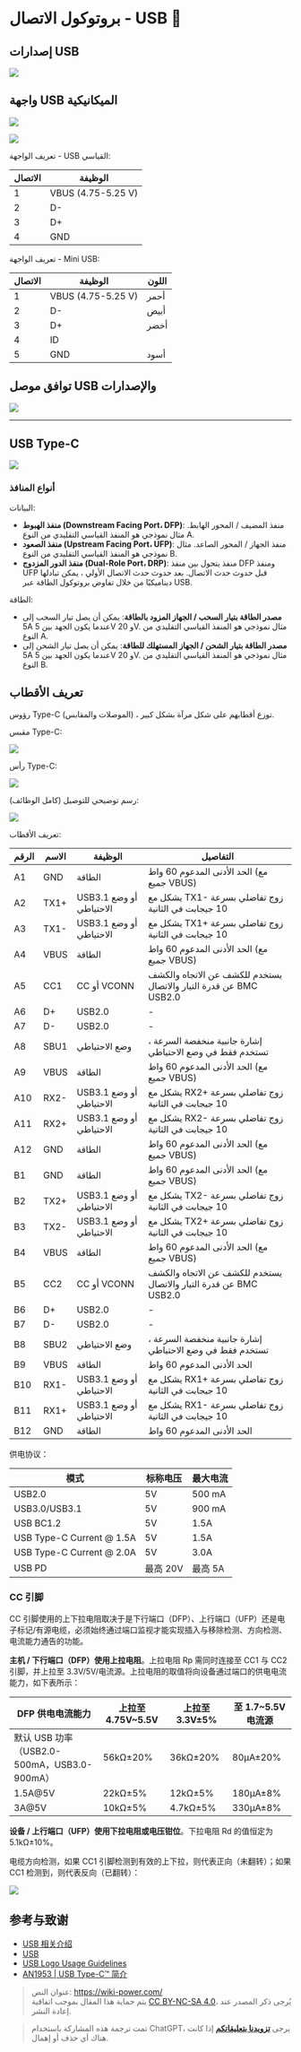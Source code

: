 # بروتوكول الاتصال - USB 🚧

## إصدارات USB

![](https://img.wiki-power.com/d/wiki-media/img/20211129094423.png)

## واجهة USB الميكانيكية

![](https://img.wiki-power.com/d/wiki-media/img/20211129094855.png)

![](https://img.wiki-power.com/d/wiki-media/img/20211129094944.png)

تعريف الواجهة - USB القياسي:

| الاتصال | الوظيفة                 |
| ---- | -------------------- |
| 1    | VBUS (4.75-5.25 V) |
| 2    | D-                   |
| 3    | D+                   |
| 4    | GND                  |

تعريف الواجهة - Mini USB:

| الاتصال | الوظيفة                 | اللون |
| ---- | -------------------- | ---- |
| 1    | VBUS (4.75-5.25 V) | أحمر   |
| 2    | D-                   | أبيض   |
| 3    | D+                   | أخضر   |
| 4    | ID                   |      |
| 5    | GND                  | أسود   |

## توافق موصل USB والإصدارات

![](https://img.wiki-power.com/d/wiki-media/img/20211129094829.png)

---

## USB Type-C

![](https://img.wiki-power.com/d/wiki-media/img/20220520105345.png)

### أنواع المنافذ

البيانات:

- **منفذ الهبوط (Downstream Facing Port، DFP)**: منفذ المضيف / المحور الهابط. مثال نموذجي هو المنفذ القياسي التقليدي من النوع A.
- **منفذ الصعود (Upstream Facing Port، UFP)**: منفذ الجهاز / المحور الصاعد. مثال نموذجي هو المنفذ القياسي التقليدي من النوع B.
- **منفذ الدور المزدوج (Dual-Role Port، DRP)**: منفذ يتحول بين منفذ DFP ومنفذ UFP قبل حدوث حدث الاتصال. بعد حدوث حدث الاتصال الأولي ، يمكن تبادلها ديناميكيًا من خلال تفاوض بروتوكول الطاقة عبر USB.

الطاقة:

- **مصدر الطاقة بتيار السحب / الجهاز المزود بالطاقة**: يمكن أن يصل تيار السحب إلى 5A عندما يكون الجهد بين 5V و 20V. مثال نموذجي هو المنفذ القياسي التقليدي من النوع A.
- **مصدر الطاقة بتيار الشحن / الجهاز المستهلك للطاقة**: يمكن أن يصل تيار الشحن إلى 5A عندما يكون الجهد بين 5V و 20V. مثال نموذجي هو المنفذ القياسي التقليدي من النوع B.

## تعريف الأقطاب

رؤوس Type-C (الموصلات والمقابس) ، توزع أقطابهم على شكل مرآة بشكل كبير.

مقبس Type-C:

![](https://img.wiki-power.com/d/wiki-media/img/20220520134239.png)

رأس Type-C:

![](https://img.wiki-power.com/d/wiki-media/img/20220520134304.png)

رسم توضيحي للتوصيل (كامل الوظائف):

![](https://img.wiki-power.com/d/wiki-media/img/20220520140019.png)

تعريف الأقطاب:

| الرقم | الاسم | الوظيفة | التفاصيل |
| ---- | ---- | ------- | --------- |
| A1   | GND  | الطاقة | الحد الأدنى المدعوم 60 واط (مع جميع VBUS) |
| A2   | TX1+ | USB3.1 أو وضع الاحتياطي | يشكل مع TX1- زوج تفاضلي بسرعة 10 جيجابت في الثانية |
| A3   | TX1- | USB3.1 أو وضع الاحتياطي | يشكل مع TX1+ زوج تفاضلي بسرعة 10 جيجابت في الثانية |
| A4   | VBUS | الطاقة | الحد الأدنى المدعوم 60 واط (مع جميع VBUS) |
| A5   | CC1  | CC أو VCONN | يستخدم للكشف عن الاتجاه والكشف عن قدرة التيار والاتصال BMC USB2.0 |
| A6   | D+   | USB2.0 | - |
| A7   | D-   | USB2.0 | - |
| A8   | SBU1 | وضع الاحتياطي | إشارة جانبية منخفضة السرعة ، تستخدم فقط في وضع الاحتياطي |
| A9   | VBUS | الطاقة | الحد الأدنى المدعوم 60 واط (مع جميع VBUS) |
| A10  | RX2- | USB3.1 أو وضع الاحتياطي | يشكل مع RX2+ زوج تفاضلي بسرعة 10 جيجابت في الثانية |
| A11  | RX2+ | USB3.1 أو وضع الاحتياطي | يشكل مع RX2- زوج تفاضلي بسرعة 10 جيجابت في الثانية |
| A12  | GND  | الطاقة | الحد الأدنى المدعوم 60 واط (مع جميع VBUS) |
| B1   | GND  | الطاقة | الحد الأدنى المدعوم 60 واط (مع جميع VBUS) |
| B2   | TX2+ | USB3.1 أو وضع الاحتياطي | يشكل مع TX2- زوج تفاضلي بسرعة 10 جيجابت في الثانية |
| B3   | TX2- | USB3.1 أو وضع الاحتياطي | يشكل مع TX2+ زوج تفاضلي بسرعة 10 جيجابت في الثانية |
| B4   | VBUS | الطاقة | الحد الأدنى المدعوم 60 واط (مع جميع VBUS) |
| B5   | CC2  | CC أو VCONN | يستخدم للكشف عن الاتجاه والكشف عن قدرة التيار والاتصال BMC USB2.0 |
| B6   | D+   | USB2.0 | - |
| B7   | D-   | USB2.0 | - |
| B8   | SBU2 | وضع الاحتياطي | إشارة جانبية منخفضة السرعة ، تستخدم فقط في وضع الاحتياطي |
| B9   | VBUS | الطاقة | الحد الأدنى المدعوم 60 واط |
| B10  | RX1- | USB3.1 أو وضع الاحتياطي | يشكل مع RX1+ زوج تفاضلي بسرعة 10 جيجابت في الثانية |
| B11  | RX1+ | USB3.1 أو وضع الاحتياطي | يشكل مع RX1- زوج تفاضلي بسرعة 10 جيجابت في الثانية |
| B12  | GND  | الطاقة | الحد الأدنى المدعوم 60 واط |

供电协议：

| 模式                      | 标称电压 | 最大电流 |
| ------------------------- | -------- | -------- |
| USB2.0                    | 5V       | 500 mA   |
| USB3.0/USB3.1             | 5V       | 900 mA   |
| USB BC1.2                 | 5V       | 1.5A     |
| USB Type-C Current @ 1.5A | 5V       | 1.5A     |
| USB Type-C Current @ 2.0A | 5V       | 3.0A     |
| USB PD                    | 最高 20V | 最高 5A  |

### CC 引脚

CC 引脚使用的上下拉电阻取决于是下行端口（DFP）、上行端口（UFP）还是电子标记/有源电缆，必须始终通过端口监视才能实现插入与移除检测、方向检测、电流能力通告的功能。

**主机 / 下行端口（DFP）使用上拉电阻**。上拉电阻 Rp 需同时连接至 CC1 与 CC2 引脚，并上拉至 3.3V/5V/电流源。上拉电阻的取值将向设备通过端口的供电电流能力，如下表所示：

| DFP 供电电流能力                            | 上拉至 4.75V~5.5V | 上拉至 3.3V±5% | 至 1.7~5.5V 电流源 |
| ------------------------------------------- | ----------------- | -------------- | ------------------ |
| 默认 USB 功率（USB2.0-500mA，USB3.0-900mA） | 56kΩ±20%          | 36kΩ±20%       | 80µA±20%           |
| 1.5A@5V                                     | 22kΩ±5%           | 12kΩ±5%        | 180µA±8%           |
| 3A@5V                                       | 10kΩ±5%           | 4.7kΩ±5%       | 330µA±8%           |

**设备 / 上行端口（UFP）使用下拉电阻或电压钳位**。下拉电阻 Rd 的值恒定为 5.1kΩ±10%。

电缆方向检测，如果 CC1 引脚检测到有效的上下拉，则代表正向（未翻转）；如果 CC1 检测到，则代表反向（已翻转）：

![](https://img.wiki-power.com/d/wiki-media/img/20220520141738.png)

## 参考与致谢

- [USB 相关介绍](https://blog.infonet.io/2020/03/21/USB%E7%9B%B8%E5%85%B3%E4%BB%8B%E7%BB%8D/)
- [USB](https://zh.wikipedia.org/wiki/USB)
- [USB Logo Usage Guidelines](https://www.usb.org/sites/default/files/usb-if_logo_usage_guidelines_final_103019.pdf)
- [AN1953 | USB Type-C™ 简介](http://www.microchip.com.cn/community/Uploads/Download/Library/00001953a_cn.pdf)

> عنوان النص: <https://wiki-power.com/>  
> يتم حماية هذا المقال بموجب اتفاقية [CC BY-NC-SA 4.0](https://creativecommons.org/licenses/by/4.0/deed.zh)، يُرجى ذكر المصدر عند إعادة النشر.

> تمت ترجمة هذه المشاركة باستخدام ChatGPT، يرجى [**تزويدنا بتعليقاتكم**](https://github.com/linyuxuanlin/Wiki_MkDocs/issues/new) إذا كانت هناك أي حذف أو إهمال.